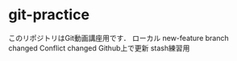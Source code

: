 # git-practice
このリポジトリはGit動画講座用です．
ローカル
new-feature branch　changed
Conflict changed
Github上で更新
stash練習用
